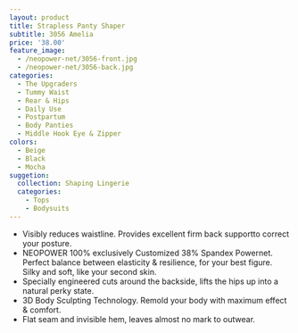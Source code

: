```yaml
---
layout: product
title: Strapless Panty Shaper
subtitle: 3056 Amelia
price: '38.00'
feature_image:
  - /neopower-net/3056-front.jpg
  - /neopower-net/3056-back.jpg
categories: 
  - The Upgraders
  - Tummy Waist
  - Rear & Hips
  - Daily Use
  - Postpartum
  - Body Panties
  - Middle Hook Eye & Zipper
colors:
  - Beige
  - Black
  - Mocha
suggetion: 
  collection: Shaping Lingerie
  categories: 
    - Tops
    - Bodysuits
---
```


- Visibly reduces waistline. Provides excellent firm back supportto correct your posture. 
- NEOPOWER 100% exclusively Customized 38% Spandex Powernet. Perfect balance between elasticity & resilience, for your best figure. Silky and soft, like your second skin.
- Specially engineered cuts around the backside, lifts the hips up into a natural perky state.
- 3D Body Sculpting Technology. Remold your body with  maximum effect & comfort.
- Flat seam and invisible hem, leaves almost no mark to outwear.